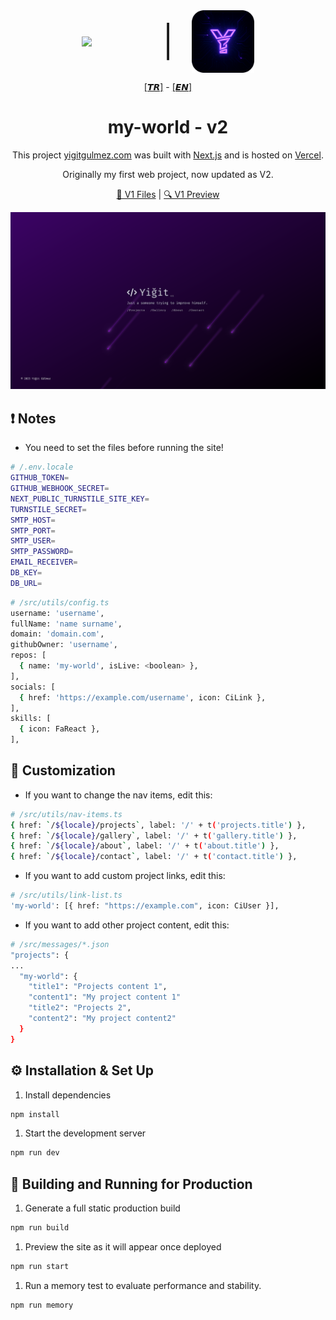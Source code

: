 <div align="center" style="display: flex; align-items: center; justify-content: center; gap: 30px;">
  <img src="https://assets.vercel.com/image/upload/v1662130559/nextjs/Icon_dark_background.png" width="100" />
  <span style="font-size: 50px;">|</span>
  <img src="./public/favicon.png" width="100" />
</div>

<p align="center">
  <a href="./README.tr.md">[𝙏𝙍]</a> - <a href="./README.md">[𝙀𝙉]</a>
</p>

<h1 align="center">
  my-world - v2
</h1>

<p align="center">
  This project <a href="https://yigitgulmez.com" target="_blank">yigitgulmez.com</a> was built with <a href="https://www.nextjs.org/" target="_blank">Next.js</a> and is hosted on <a href="https://www.vercel.com/" target="_blank">Vercel</a>.
</p>
<p align="center">
  Originally my first web project, now updated as V2.
</p>

<p align="center">
  <a href="https://github.com/yigitgulmez/my-world/releases/tag/v1" target="_blank">🔗 V1 Files</a> |
  <a href="https://my-world-hh1pwsiy3-yigitgulmez-projects.vercel.app" target="_blank">🔍 V1 Preview</a>
</p>

![image](./images/myworld0.png)

## ❗ Notes

- You need to set the files before running the site!

```sh
# /.env.locale
GITHUB_TOKEN=
GITHUB_WEBHOOK_SECRET=
NEXT_PUBLIC_TURNSTILE_SITE_KEY=
TURNSTILE_SECRET=
SMTP_HOST=
SMTP_PORT=
SMTP_USER=
SMTP_PASSWORD=
EMAIL_RECEIVER=
DB_KEY=
DB_URL=
```

```sh
# /src/utils/config.ts
username: 'username',
fullName: 'name surname',
domain: 'domain.com',
githubOwner: 'username',
repos: [
  { name: 'my-world', isLive: <boolean> },
],
socials: [
  { href: 'https://example.com/username', icon: CiLink },
],
skills: [
  { icon: FaReact },
],
```

## 🧩 Customization

- If you want to change the nav items, edit this:

```sh
# /src/utils/nav-items.ts
{ href: `/${locale}/projects`, label: '/' + t('projects.title') },
{ href: `/${locale}/gallery`, label: '/' + t('gallery.title') },
{ href: `/${locale}/about`, label: '/' + t('about.title') },
{ href: `/${locale}/contact`, label: '/' + t('contact.title') },
```

- If you want to add custom project links, edit this:

```sh
# /src/utils/link-list.ts
'my-world': [{ href: "https://example.com", icon: CiUser }],
```

- If you want to add other project content, edit this:

```sh
# /src/messages/*.json
"projects": {
...
  "my-world": {
    "title1": "Projects content 1",
    "content1": "My project content 1"
    "title2": "Projects 2",
    "content2": "My project content2"
  }
}
```

## ⚙️ Installation & Set Up

1. Install dependencies

```sh
npm install
```

1. Start the development server

```sh
npm run dev
```

## 🚀 Building and Running for Production

1. Generate a full static production build

```sh
npm run build
```

1. Preview the site as it will appear once deployed

```sh
npm run start
```

1. Run a memory test to evaluate performance and stability.

```sh
npm run memory
```